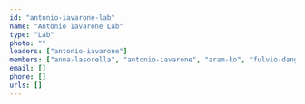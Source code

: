 ```yaml
---
id: "antonio-iavarone-lab"
name: "Antonio Iavarone Lab"
type: "Lab"
photo: ""
leaders: ["antonio-iavarone"]
members: ["anna-lasorella", "antonio-iavarone", "aram-ko", "fulvio-dangelo", "luca-szalontay", "luciano-garofano", "peiguo-shi", "tala-fnu"]
email: []
phone: []
urls: []
---
```


